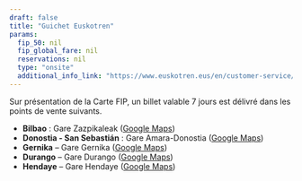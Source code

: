 ```yaml
---
draft: false
title: "Guichet Euskotren"
params:
  fip_50: nil
  fip_global_fare: nil
  reservations: nil
  type: "onsite"
  additional_info_link: "https://www.euskotren.eus/en/customer-service/offices-and-opening-hours"
---
```


Sur présentation de la Carte FIP, un billet valable 7 jours est délivré dans les points de vente suivants.

- **Bilbao** : Gare Zazpikaleak ([Google Maps](https://maps.app.goo.gl/hvwrJBTd35r4j2eP8))
- **Donostia - San Sebastián** : Gare Amara-Donostia ([Google Maps](https://maps.app.goo.gl/er4tJougg2do4kqC9))
- **Gernika** – Gare Gernika ([Google Maps](https://maps.app.goo.gl/BvsrXzc7Y2s8bnx57))
- **Durango** – Gare Durango ([Google Maps](https://maps.app.goo.gl/KwxrPWcvahWCS664A))
- **Hendaye** – Gare Hendaye ([Google Maps](https://maps.app.goo.gl/YZV2uBX66KpiyCjZ7))
